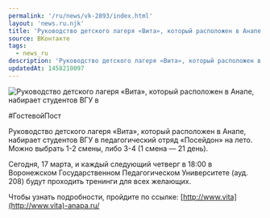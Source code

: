 ```yaml
---
permalink: '/ru/news/vk-2893/index.html'
layout: 'news.ru.njk'
title: 'Руководство детского лагеря «Вита», который расположен в Анапе, набирает студентов ВГУ в педагогический отряд «Посейдон»'
source: ВКонтакте
tags:
  - news_ru
description: 'Руководство детского лагеря «Вита», который расположен в Анапе, набирает студентов ВГУ в педагогический отряд «Посейдон»'
updatedAt: 1458210097
---
```

![Руководство детского лагеря «Вита», который расположен в Анапе, набирает студентов ВГУ в](https://sun9-15.userapi.com/impf/c629516/v629516120/4a5df/8XZxy2NC6NQ.jpg?size=828x960&quality=96&proxy=1&sign=7bdc7c70e9f6282ed9867e8cde2993ff&c_uniq_tag=N3fCCuDfnKf2lPMRu6RPpp_zhtEA184djay7qdxr3uQ&type=album)

#ГостевойПост

Руководство детского лагеря «Вита», который расположен в Анапе, набирает студентов ВГУ в педагогический отряд «Посейдон» на лето. Можно выбрать 1-2 смены, либо 3-4 (1 смена — 21 день).

Сегодня, 17 марта, и каждый следующий четверг в 18:00 в Воронежском Государственном Педагогическом Университете (ауд. 208) будут проходить тренинги для всех желающих.

Чтобы узнать подробности, пройдите по ссылке: [http://www.vita](http://www.vita)-anapa.ru/

